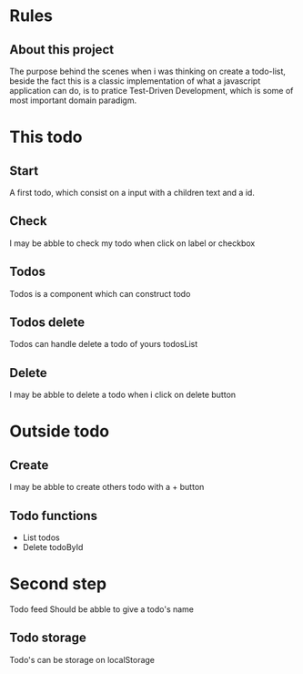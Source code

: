 # Rules

## About this project

The purpose behind the scenes when i was thinking on create a todo-list, beside the fact this is a classic implementation of what a javascript application can do, is to pratice Test-Driven Development, which is some of most important domain paradigm.

# This todo

## Start

A first todo, which consist on a input with a children text and a id.

## Check

I may be abble to check my todo when click on label or checkbox

## Todos

Todos is a component which can construct todo

## Todos delete

Todos can handle delete a todo of yours todosList

## Delete

I may be abble to delete a todo when i click on delete button

# Outside todo

## Create

I may be abble to create others todo with a + button

## Todo functions

- List todos
- Delete todoById

# Second step

Todo feed
Should be abble to give a todo's name

## Todo storage

Todo's can be storage on localStorage
